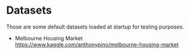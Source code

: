 # Datasets

Those are some default datasets loaded at startup for testing purposes.

* Melbourne Housing Market https://www.kaggle.com/anthonypino/melbourne-housing-market